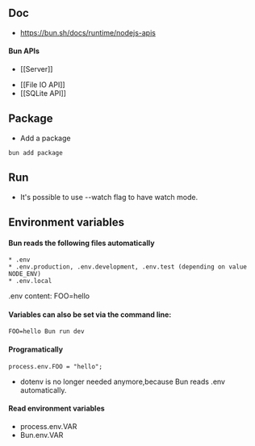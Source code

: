 ## Doc
- https://bun.sh/docs/runtime/nodejs-apis

#### Bun APIs

- [[Server]]
* [[File IO API]]
* [[SQLite API]]

## Package

- Add a package
```
bun add package
```

## Run

- It's possible to use --watch flag to have watch mode.

## Environment variables

#### Bun reads the following files automatically
	* .env
	* .env.production, .env.development, .env.test (depending on value NODE_ENV)
	* .env.local
.env content:
FOO=hello
#### Variables can also be set via the command line:
```
FOO=hello Bun run dev
```
#### Programatically
```
process.env.FOO = "hello";
```
- dotenv is no longer needed anymore,because Bun reads .env automatically.

#### Read environment variables 
- process.env.VAR
- Bun.env.VAR